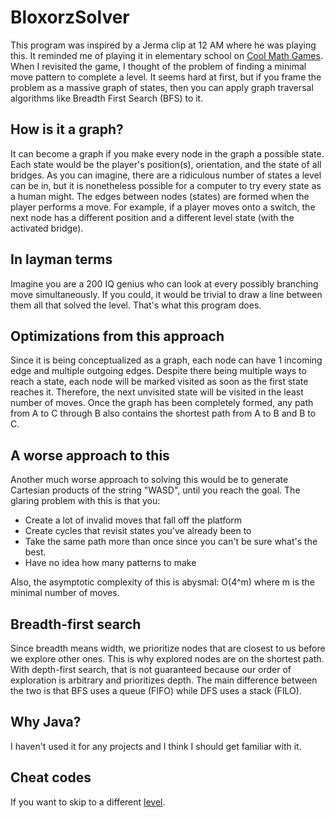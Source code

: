# BloxorzSolver
This program was inspired by a Jerma clip at 12 AM where he was playing this.
It reminded me of playing it in elementary school on [Cool Math Games](https://www.coolmathgames.com/0-bloxorz).
When I revisited the game, I thought of the problem of finding a minimal move pattern to
complete a level. It seems hard at first, but if you frame the problem as a massive graph of states,
then you can apply graph traversal algorithms like Breadth First Search (BFS) to it.

## How is it a graph?
It can become a graph if you make every node in the graph a possible state.
Each state would be the player's position(s), orientation, and the state of all bridges.
As you can imagine, there are a ridiculous number of states a level can be in, but it is
nonetheless possible for a computer to try every state as a human might.
The edges between nodes (states) are formed when the player performs a move.
For example, if a player moves onto a switch, the next node has a different position and
a different level state (with the activated bridge).

## In layman terms
Imagine you are a 200 IQ genius who can look at every possibly branching move simultaneously.
If you could, it would be trivial to draw a line between them all that solved the level.
That's what this program does.

## Optimizations from this approach
Since it is being conceptualized as a graph, each node can have 1 incoming edge and multiple outgoing edges.
Despite there being multiple ways to reach a state, each node will be marked visited as soon as the first state reaches
it. Therefore, the next unvisited state will be visited in the least number of moves. Once the graph has been completely formed, any path from
A to C through B also contains the shortest path from A to B and B to C.

## A worse approach to this
Another much worse approach to solving this would be to generate Cartesian products of the string "WASD",
until you reach the goal. The glaring problem with this is that you:
- Create a lot of invalid moves that fall off the platform
- Create cycles that revisit states you've already been to
- Take the same path more than once since you can't be sure what's the best.
- Have no idea how many patterns to make 

Also, the asymptotic complexity of this is abysmal: O(4^m) where m is the minimal number of moves.

## Breadth-first search
Since breadth means width, we prioritize nodes that are closest to us before we explore other ones.
This is why explored nodes are on the shortest path. With depth-first search, that is not guaranteed because our order
of exploration is arbitrary and prioritizes depth. The main difference between the two is that BFS uses a queue (FIFO)
while DFS uses a stack (FILO).

## Why Java?
I haven't used it for any projects and I think I should get familiar with it.

## Cheat codes
If you want to skip to a different [level](https://progameguides.com/bloxorz/all-bloxorz-cheat-codes-passcodes-for-every-stage/).